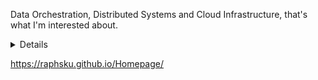 Data Orchestration, Distributed Systems and Cloud Infrastructure, that's what I'm interested about. 

<details>
  <a href="https://github.com/raphsku">
    <img align="center" src=https://github-readme-stats.vercel.app/api/top-langs/?username=raphsku&layout=compact />
  </a>
</details>

https://raphsku.github.io/Homepage/

<!---
RaphSku/RaphSku is a ✨ special ✨ repository because its `README.md` (this file) appears on your GitHub profile.
You can click the Preview link to take a look at your changes.
--->
